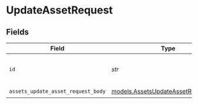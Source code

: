 # UpdateAssetRequest


## Fields

| Field                                                                            | Type                                                                             | Required                                                                         | Description                                                                      |
| -------------------------------------------------------------------------------- | -------------------------------------------------------------------------------- | -------------------------------------------------------------------------------- | -------------------------------------------------------------------------------- |
| `id`                                                                             | *str*                                                                            | :heavy_check_mark:                                                               | A filter selecting a single asset by id.                                         |
| `assets_update_asset_request_body`                                               | [models.AssetsUpdateAssetRequestBody](../models/assetsupdateassetrequestbody.md) | :heavy_check_mark:                                                               | N/A                                                                              |